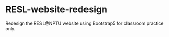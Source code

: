 # RESL-website-redesign

Redesign the RESL@NPTU website using Bootstrap5 for classroom practice only.
